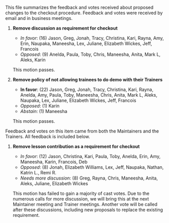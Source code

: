 This file summarizes the feedback and votes received about proposed changes to the checkout procedure. Feedback and votes were
received by email and in business meetings.

1. **Remove discussion as requirement for checkout**
    - *In favor*: (16)
    Jason, Greg, Jonah, Tracy, Christina, Kari, Rayna, Amy, Erin, Naupaka, Maneesha, Lex, Juliane, Elizabeth Wickes, 
    Jeff, Francois
    - *Opposed*: (9)
    Anelda, Paula, Toby, Chris, Maneesha, Anita, Mark L, Aleks, Karin
    
    This motion passes. 
    
1. **Remove policy of not allowing trainees to do demo with their Trainers**
    - **In favor**: (22)
    Jason, Greg, Jonah, Tracy, Christina, Kari, Rayna, Anelda, Amy, Paula, Toby, Maneesha, Chris, 
    Anita, Mark L, Aleks, Naupaka, Lex, Juliane, Elizabeth Wickes, Jeff, Francois 
    - *Opposed*: (1) 
    Karin 
    - *Abstain*: (1)
    Maneesha
    
    This motion passes. 
    
Feedback and votes on this item came from both the Maintainers and the Trainers. All feedback is included below.

1. **Remove lesson contribution as a requirement for checkout**
    - *In favor*: (12)
    Jason, Christina, Kari, Paula, Toby, Anelda, Erin, Amy, Maneesha, Karin, Francois, Deb 
    - *Opposed*: (8) 
    Jonah, Elizabeth Williams, Lex, Jeff, Naupaka, Nathan, Katrin L., Remi R. 
    - *Needs more discussion*: (8)
    Greg, Rayna, Chris, Maneesha, Anita, Aleks, Juliane, Elizabeth Wickes
    
    This motion has failed to gain a majority of cast votes. Due to the numerous calls for more discussion, we will 
    bring this at the next Maintainer meeting and Trainer meetings. Another vote will be called after these discussions, 
    including new proposals to replace the existing requirement.
    

